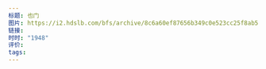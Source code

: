 ```yaml
---
标题: 也门
图片: https://i2.hdslb.com/bfs/archive/8c6a60ef87656b349c0e523cc25f8ab5b74f7a75.jpg@518w_290h_1c_!web-video-share-cover.avif
链接: 
时时: "1948"
评价: 
tags:
---
```


